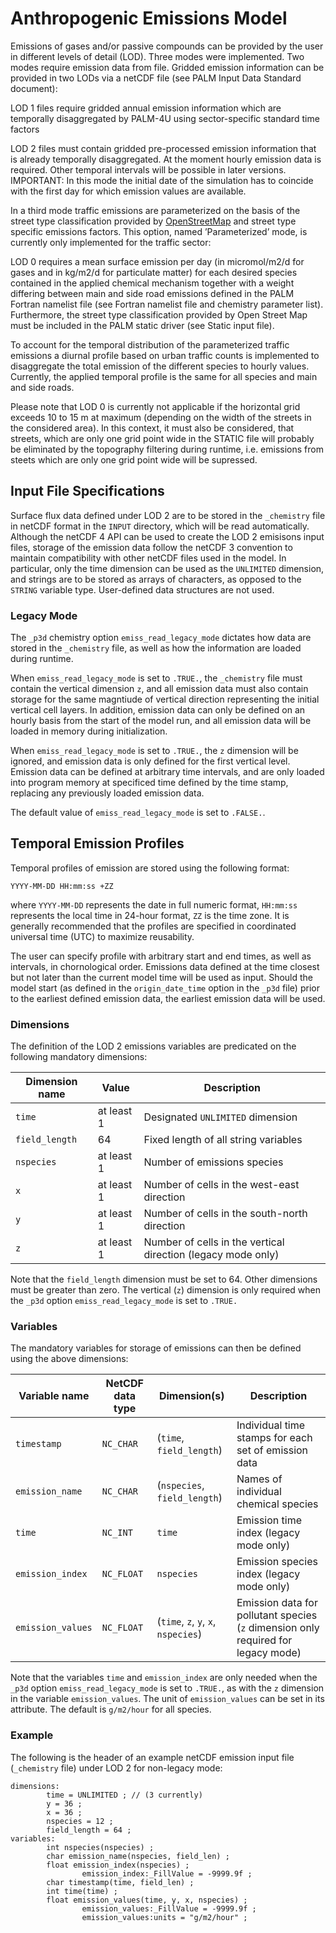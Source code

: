 # Anthropogenic Emissions Model

Emissions of gases and/or passive compounds can be provided by the user in different levels of detail (LOD). Three modes were implemented. Two modes require emission data from file. Gridded emission information can be provided in two LODs via a netCDF file (see PALM Input Data Standard document​):

LOD 1 files require gridded annual emission information which are temporally disaggregated by PALM-4U using sector-specific standard time factors

LOD 2 files must contain gridded pre-processed emission information that is already temporally disaggregated. At the moment hourly emission data is required. Other temporal intervals will be possible in later versions. IMPORTANT: In this mode the initial date of the simulation has to coincide with the first day for which emission values are available.

In a third mode traffic emissions are parameterized on the basis of the street type classification provided by  [OpenStreetMap](https://www.openstreetmap.org) and street type specific emissions factors. This option, named ’Parameterized’ mode, is currently only implemented for the traffic sector:

LOD 0 requires a mean surface emission per day (in micromol/m2/d for gases and in kg/m2/d for particulate matter) for each desired species contained in the applied chemical mechanism together with a weight differing between main and side road emissions defined in the PALM Fortran namelist file (see Fortran namelist file and chemistry parameter list). Furthermore, the street type classification provided by Open Street Map must be included in the PALM static driver (see Static input file).

To account for the temporal distribution of the parameterized traffic emissions a diurnal profile based on urban traffic counts is implemented to disaggregate the total emission of the different species to hourly values. Currently, the applied temporal profile is the same for all species and main and side roads.

Please note that LOD 0 is currently not applicable if the horizontal grid exceeds 10 to 15 m at maximum (depending on the width of the streets in the considered area). In this context, it must also be considered, that streets, which are only one grid point wide in the STATIC file will probably be eliminated by the topography filtering during runtime, i.e. emissions from steets which are only one grid point wide will be supressed.

## Input File Specifications

Surface flux data defined under LOD 2 are to be stored in the `_chemistry` file in netCDF format in the `INPUT` directory, which will be read automatically. Although the netCDF 4 API can be used to create the LOD 2 emisisons input files, storage of the emission data follow the netCDF 3 convention to maintain compatibility with other netCDF files used in the model. In particular, only the time dimension can be used as the `UNLIMITED` dimension, and strings are to be stored as arrays of characters, as opposed to the `STRING` variable type.  User-defined data structures are not used.

### Legacy Mode

The `_p3d` chemistry option `emiss_read_legacy_mode` dictates how data are stored in the `_chemistry` file, as well as how the information are loaded during runtime. 

When `emiss_read_legacy_mode` is set to `.TRUE.`, the `_chemistry` file must contain the vertical dimension `z`, and all emission data must also contain storage for the same magntiude of vertical direction representing the initial vertical cell layers. In addition, emission data can only be defined on an hourly basis from the start of the model run, and all emission data will be loaded in memory during initialization.

When `emiss_read_legacy_mode` is set to `.TRUE.`, the `z` dimension will be ignored, and emission data is only defined for the first vertical level. Emission data can be defined at arbitrary time intervals, and are only loaded into program memory at specificed time defined by the time stamp, replacing any previously loaded emission data.

The default value of `emiss_read_legacy_mode` is set to `.FALSE.`.

## Temporal Emission Profiles

Temporal profiles of emission are stored using the following format:

`YYYY-MM-DD HH:mm:ss +ZZ`

where `YYYY-MM-DD` represents the date in full numeric format, `HH:mm:ss` represents the local time in 24-hour format, `ZZ` is the time zone.  It is generally recommended that the profiles are specified in coordinated universal time (UTC) to maximize reusability.

The user can specify profile with arbitrary start and end times, as well as intervals, in chornological order. Emissions data defined at the time closest but not later than the current model time will be used as input. Should the model start (as defined in the `origin_date_time` option in the `_p3d` file) prior to the earliest defined emission data, the earliest emission data will be used.

### Dimensions

The definition of the LOD 2 emissions variables are predicated on the following mandatory dimensions:

| Dimension name | Value      | Description                           |
|----------------|------------|---------------------------------------|
| `time`        | at least 1 | Designated `UNLIMITED` dimension      |
| `field_length` | 64         | Fixed length of all string variables  |
| `nspecies`     | at least 1 | Number of emissions species           |
| `x`        | at least 1 | Number of cells in the west-east direction |
| `y`        | at least 1 | Number of cells in the south-north direction |
| `z`        | at least 1 | Number of cells in the vertical direction (legacy mode only) |
Note that the `field_length` dimension must be set to 64. Other dimensions must be greater than zero. The vertical (`z`) dimension is only required when the `_p3d` option `emiss_read_legacy_mode` is set to `.TRUE.`

### Variables

The mandatory variables for storage of emissions can then be defined using the above dimensions:
 
| Variable name | NetCDF data type | Dimension(s) | Description |
|---|---|---|---|
| `timestamp` | `NC_CHAR` | (`time`, `field_length`) | Individual time stamps for each set of emission data |
| `emission_name` | `NC_CHAR` | (`nspecies`, `field_length`) | Names of individual chemical species |
| `time`  | `NC_INT` | `time` | Emission time index (legacy mode only) |
| `emission_index`  | `NC_FLOAT` | `nspecies` | Emission species index (legacy mode only) |
| `emission_values` | `NC_FLOAT` | (`time`, `z`, `y`, `x`, `nspecies`) | Emission data for pollutant species (`z` dimension only required for legacy mode)  |

Note that the variables `time` and `emission_index` are only needed when the `_p3d` option `emiss_read_legacy_mode` is set to `.TRUE.`, as with the `z` dimension in the variable `emission_values`. The unit of `emission_values` can be set in its attribute. The default is `g/m2/hour` for all species.

### Example

The following is the header of an example netCDF emission input file (`_chemistry` file) under LOD 2 for non-legacy mode:
```
dimensions:
        time = UNLIMITED ; // (3 currently)
        y = 36 ;
        x = 36 ;
        nspecies = 12 ;
        field_length = 64 ;
variables:
        int nspecies(nspecies) ;
        char emission_name(nspecies, field_len) ;
        float emission_index(nspecies) ;
                emission_index:_FillValue = -9999.9f ;
        char timestamp(time, field_len) ;
        int time(time) ;
        float emission_values(time, y, x, nspecies) ;
                emission_values:_FillValue = -9999.9f ;
                emission_values:units = "g/m2/hour" ;
```
